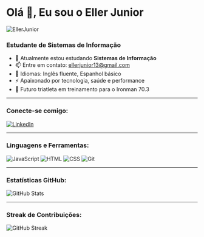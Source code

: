 # Olá 👋, Eu sou o Eller Junior
<p align="left"> <img src="https://komarev.com/ghpvc/?username=EllerJunior&label=Profile%20views&color=0e75b6&style=flat" alt="EllerJunior" /> </p>

### Estudante de Sistemas de Informação

- 🌱 Atualmente estou estudando **Sistemas de Informação**
- 📫 Entre em contato: [ellerjunior13@gmail.com](mailto:ellerjunior13@gmail.com)
- 💬 Idiomas: Inglês fluente, Espanhol básico
- ⚡ Apaixonado por tecnologia, saúde e performance
- 🚴 Futuro triatleta em treinamento para o Ironman 70.3

---

### Conecte-se comigo:
[![LinkedIn](https://img.shields.io/badge/LinkedIn-blue?style=flat-square&logo=linkedin)](https://www.linkedin.com/in/eller-barboza-6b8259252)

---

### Linguagens e Ferramentas:
![JavaScript](https://img.shields.io/badge/JavaScript-F7DF1E?style=for-the-badge&logo=javascript&logoColor=black)
![HTML](https://img.shields.io/badge/HTML5-E34F26?style=for-the-badge&logo=html5&logoColor=white)
![CSS](https://img.shields.io/badge/CSS3-1572B6?style=for-the-badge&logo=css3&logoColor=white)
![Git](https://img.shields.io/badge/Git-E44C30?style=for-the-badge&logo=git&logoColor=white)

---

### Estatísticas GitHub:
![GitHub Stats](https://github-readme-stats.vercel.app/api?username=EllerJunior&show_icons=true&theme=radical)

---

### Streak de Contribuições:
![GitHub Streak](https://github-readme-streak-stats.herokuapp.com/?user=EllerJunior&theme=radical)

